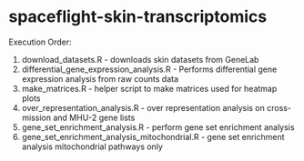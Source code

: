 # spaceflight-skin-transcriptomics

Execution Order:

1. download_datasets.R - downloads skin datasets from GeneLab
2. differential_gene_expression_analysis.R - Performs differential gene expression analysis from raw counts data
3. make_matrices.R - helper script to make matrices used for heatmap plots
4. over_representation_analysis.R - over representation analysis on cross-mission and MHU-2 gene lists
5. gene_set_enrichment_analysis.R - perform gene set enrichment analysis
6. gene_set_enrichment_analysis_mitochondrial.R - gene set enrichment analysis mitochondrial pathways only
